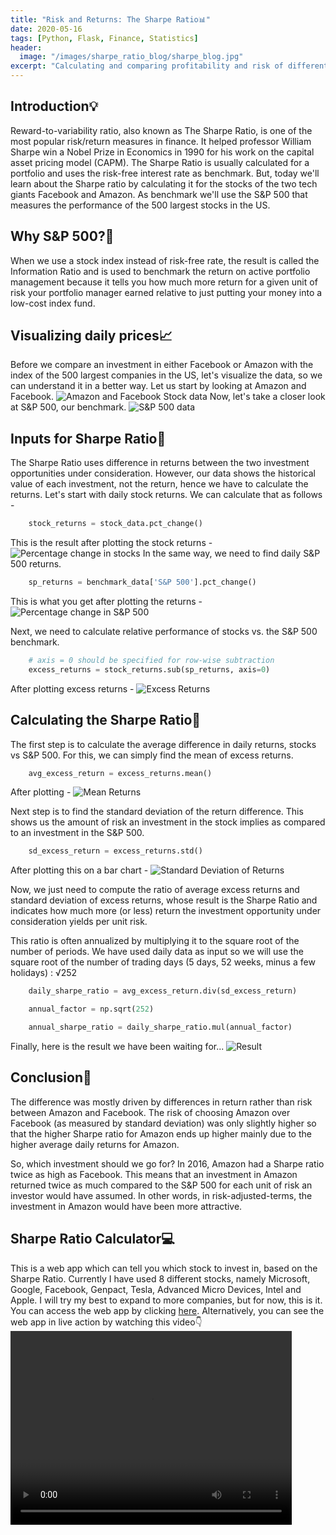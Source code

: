 ```yaml
---
title: "Risk and Returns: The Sharpe Ratio📊"
date: 2020-05-16
tags: [Python, Flask, Finance, Statistics]
header:
  image: "/images/sharpe_ratio_blog/sharpe_blog.jpg"
excerpt: "Calculating and comparing profitability and risk of different investments using the Sharpe Ratio."
---
```


## Introduction💡
Reward-to-variability ratio, also known as The Sharpe Ratio, is one of the most popular risk/return measures in finance. It helped professor William Sharpe win a Nobel Prize in Economics in 1990 for his work on the capital asset pricing model (CAPM). The Sharpe Ratio is usually calculated for a portfolio and uses the risk-free interest rate as benchmark. But, today we'll learn about the Sharpe ratio by calculating it for the stocks of the two tech giants Facebook and Amazon. As benchmark we'll use the S&P 500 that measures the performance of the 500 largest stocks in the US.

## Why S&P 500?🤔
When we use a stock index instead of risk-free rate, the result is called the Information Ratio and is used to benchmark the return on active portfolio management because it tells you how much more return for a given unit of risk your portfolio manager earned relative to just putting your money into a low-cost index fund.

## Visualizing daily prices📈
Before we compare an investment in either Facebook or Amazon with the index of the 500 largest companies in the US, let's visualize the data, so we can understand it in a better way. Let us start by looking at Amazon and Facebook.
<img src="{{ site.url }}{{ site.baseurl }}/images/sharpe_ratio_blog/ama_fb_graph.PNG" alt="Amazon and Facebook Stock data">
Now, let's take a closer look at S&P 500, our benchmark.
<img src="{{ site.url }}{{ site.baseurl }}/images/sharpe_ratio_blog/sp_500_graph.PNG" alt="S&P 500 data">

## Inputs for Sharpe Ratio📨
The Sharpe Ratio uses difference in returns between the two investment opportunities under consideration. However, our data shows the historical value of each investment, not the return, hence we have to calculate the returns. Let's start with daily stock returns. We can calculate that as follows -
```python
    stock_returns = stock_data.pct_change()
```
This is the result after plotting the stock returns -
<img src="{{ site.url }}{{ site.baseurl }}/images/sharpe_ratio_blog/stock_returns.PNG" alt="Percentage change in stocks">
In the same way, we need to find daily S&P 500 returns.
```python
    sp_returns = benchmark_data['S&P 500'].pct_change()
```
This is what you get after plotting the returns -
<img src="{{ site.url }}{{ site.baseurl }}/images/sharpe_ratio_blog/sp_500_returns.PNG" alt="Percentage change in S&P 500">

Next, we need to calculate relative performance of stocks vs. the S&P 500 benchmark.
```python
    # axis = 0 should be specified for row-wise subtraction
    excess_returns = stock_returns.sub(sp_returns, axis=0)
```
After plotting excess returns -
<img src="{{ site.url }}{{ site.baseurl }}/images/sharpe_ratio_blog/excess_returns.PNG" alt="Excess Returns">

## Calculating the Sharpe Ratio📝
The first step is to calculate the average difference in daily returns, stocks vs S&P 500. For this, we can simply find the mean of excess returns.
```python
    avg_excess_return = excess_returns.mean()
```
After plotting -
<img src="{{ site.url }}{{ site.baseurl }}/images/sharpe_ratio_blog/mean_returns.PNG" alt="Mean Returns">

Next step is to find the standard deviation of the return difference. This shows us the amount of risk an investment in the stock implies as compared to an investment in the S&P 500.
```python
    sd_excess_return = excess_returns.std()
```
After plotting this on a bar chart -
<img src="{{ site.url }}{{ site.baseurl }}/images/sharpe_ratio_blog/sd_returns.PNG" alt="Standard Deviation of Returns">

Now, we just need to compute the ratio of average excess returns and standard deviation of excess returns, whose result is the Sharpe Ratio and indicates how much more (or less) return the investment opportunity under consideration yields per unit risk.

This ratio is often annualized by multiplying it to the square root of the number of periods. We have used daily data as input so we will use the square root of the number of trading days (5 days, 52 weeks, minus a few holidays) : √252

```python
    daily_sharpe_ratio = avg_excess_return.div(sd_excess_return)

    annual_factor = np.sqrt(252)

    annual_sharpe_ratio = daily_sharpe_ratio.mul(annual_factor)
```
Finally, here is the result we have been waiting for...
<img src="{{ site.url }}{{ site.baseurl }}/images/sharpe_ratio_blog/result.PNG" alt="Result">

## Conclusion💸
The difference was mostly driven by differences in return rather than risk between Amazon and Facebook. The risk of choosing Amazon over Facebook (as measured by standard deviation) was only slightly higher so that the higher Sharpe ratio for Amazon ends up higher mainly due to the higher average daily returns for Amazon.

So, which investment should we go for? In 2016, Amazon had a Sharpe ratio twice as high as Facebook. This means that an investment in Amazon returned twice as much compared to the S&P 500 for each unit of risk an investor would have assumed. In other words, in risk-adjusted-terms, the investment in Amazon would have been more attractive.

## Sharpe Ratio Calculator💻
This is a web app which can tell you which stock to invest in, based on the Sharpe Ratio. Currently I have used 8 different stocks, namely Microsoft, Google, Facebook, Genpact, Tesla, Advanced Micro Devices, Intel and Apple. I will try my best to expand to more companies, but for now, this is it. You can access the web app by clicking [here](https://sharpe-ratio-calculator.herokuapp.com/).
Alternatively, you can see the web app in live action by watching this video👇
<video width="450" height="310" controls>
  <source src="{{ site.url }}{{ site.baseurl }}/videos/sharpe_ratio_calc.mp4" type="video/mp4">
</video>
